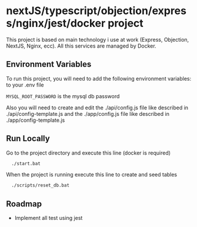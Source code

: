 # nextJS/typescript/objection/express/nginx/jest/docker project

This project is based on main technology i use at work (Express, Objection, NextJS, Nginx, ecc). All this services are managed by Docker.

## Environment Variables

To run this project, you will need to add the following environment variables: to your .env file

`MYSQL_ROOT_PASSWORD` is the mysql db password

Also you will need to create and edit the ./api/config.js file like described in ./api/config-template.js and the ./app/config.js file like described in ./app/config-template.js

## Run Locally

Go to the project directory and execute this line (docker is required)

```bash
  ./start.bat
```

When the project is running execute this line to create and seed tables

```bash
  ./scripts/reset_db.bat
```

## Roadmap

- Implement all test using jest
